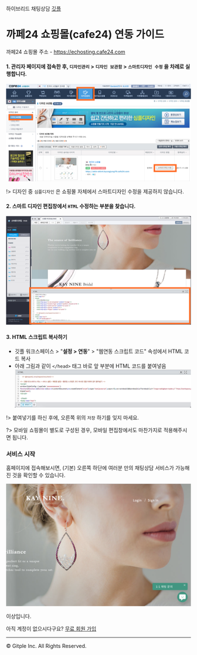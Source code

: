 하이브리드 채팅상담 [깃플](https://gitple.io)

# 까페24 쇼핑몰(cafe24) 연동 가이드

까페24 쇼핑몰 주소 - https://echosting.cafe24.com

#### 1. 관리자 페이지에 접속한 후, `디자인관리` > `디자인 보관함` > `스마트디자인 수정` 을 차례로 실행합니다.

![cafe24 menu](./assets/images/cafe24-sdk/sdk_cafe24_menu.png)

!> 디자인 중 `심플디자인` 은 쇼핑몰 자체에서 스마트디자인 수정을 제공하지 않습니다.

#### 2. 스마트 디자인 편집창에서 `HTML` 수정하는 부분을 찾습니다.

![cafe24 script folder](./assets/images/cafe24-sdk/sdk_cafe24_script_folder.png)

#### 3. HTML 스크립트 복사하기
* 깃플 워크스페이스 > "**설정 > 연동**" > "웹연동 스크립트 코드" 속성에서 HTML 코드 복사
* 아래 그림과 같이 `</head>` 태그 바로 앞 부분에 HTML 코드를 붙여넣음
  ![cafe24 script file](./assets/images/cafe24-sdk/sdk_cafe24_script_file.png)

!> 붙여넣기를 하신 후에, 오른쪽 위의 `저장` 하기를 잊지 마세요.

?> 모바일 쇼핑몰이 별도로 구성된 경우, 모바일 편집창에서도 마찬가지로 적용해주시면 됩니다.

### 서비스 시작

홈페이지에 접속해보시면, (기본) 오른쪽 하단에 여러분 만의 채팅상담 서비스가 가능해진 것을 확인할 수 있습니다.

![cafe24 gitple pc](./assets/images/cafe24-sdk/sdk_cafe24_gitple_pc.png)

이상입니다.

아직 계정이 없으시다구요? [무료 회원 가입](https://workspace.gitple.io/#/register)

---


© Gitple Inc. All Rights Reserved.
